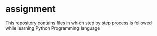 # assignment
This repository contains files in which step by step process is followed while learning Python Programming language 
